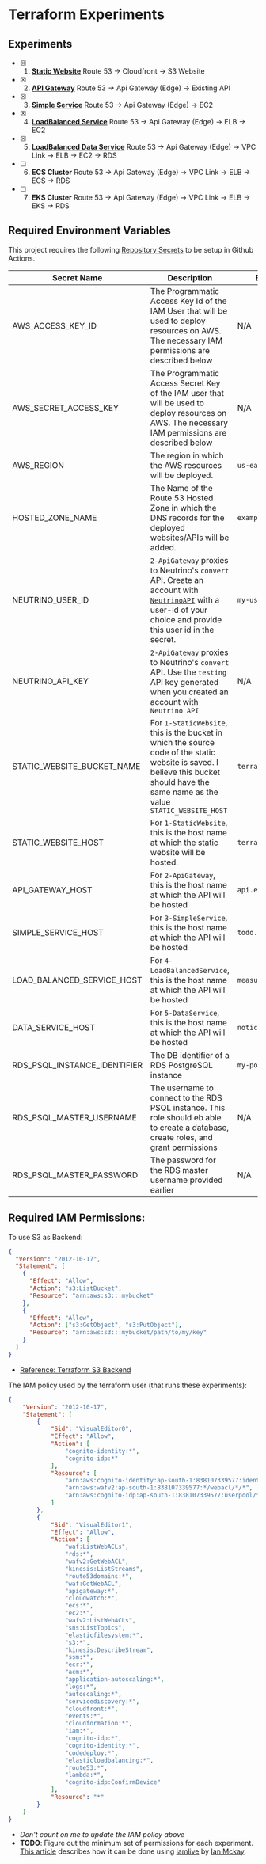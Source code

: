 # Terraform Experiments

## Experiments

- [x] 1. [**Static Website**](/1-StaticWebsite) Route 53 -> Cloudfront -> S3 Website
- [x] 2. [**API Gateway**](2-ApiGateway) Route 53 -> Api Gateway (Edge) -> Existing API
- [x] 3. [**Simple Service**](/3-SimpleService) Route 53 -> Api Gateway (Edge) -> EC2
- [x] 4. [**LoadBalanced Service**](/4-LoadBalancedService) Route 53 -> Api Gateway (Edge) -> ELB -> EC2 
- [x] 5. [**LoadBalanced Data Service**](/5-DataService) Route 53 -> Api Gateway (Edge) -> VPC Link -> ELB -> EC2 -> RDS
- [ ] 6. **ECS Cluster** Route 53 -> Api Gateway (Edge) -> VPC Link -> ELB -> ECS -> RDS
- [ ] 7. **EKS Cluster** Route 53 -> Api Gateway (Edge) -> VPC Link -> ELB -> EKS -> RDS

## Required Environment Variables

This project requires the following [Repository Secrets](https://docs.github.com/en/actions/security-guides/encrypted-secrets#creating-encrypted-secrets-for-a-repository) to be setup in Github Actions.

| Secret Name                | Description                                                                                                                                                                                           | Example Value          |
|----------------------------|-------------------------------------------------------------------------------------------------------------------------------------------------------------------------------------------------------|------------------------|
| AWS_ACCESS_KEY_ID          | The Programmatic Access Key Id of the IAM User that will be used to deploy resources on AWS. The necessary IAM permissions are described below                                                        | N/A                    |
| AWS_SECRET_ACCESS_KEY      | The Programmatic Access Secret Key of the IAM user that will be used to deploy resources on AWS. The necessary IAM permissions are described below                                                    | N/A                    |
| AWS_REGION                 | The region in which the AWS resources will be deployed.                                                                                                                                               | `us-east-1`            |
| HOSTED_ZONE_NAME           | The Name of the Route 53 Hosted Zone in which the DNS records for the deployed websites/APIs will be added.                                                                                           | `example.io`           |
| NEUTRINO_USER_ID           | `2-ApiGateway` proxies to Neutrino's `convert` API. Create an account with [`NeutrinoAPI`](https://www.neutrinoapi.com/signup/) with a user-id of your choice and provide this user id in the secret. | `my-user-id`           |
| NEUTRINO_API_KEY           | `2-ApiGateway` proxies to Neutrino's `convert` API. Use the `testing` API key generated when you created an account with `Neutrino API`                                                               | N/A                    |
| STATIC_WEBSITE_BUCKET_NAME | For `1-StaticWebsite`, this is the bucket in which the source code of the static website is saved. I believe this bucket should have the same name as the value `STATIC_WEBSITE_HOST`                 | `terraform.example.io` |
| STATIC_WEBSITE_HOST        | For `1-StaticWebsite`, this is the host name at which the static website will be hosted.                                                                                                              | `terraform.example.io` |
| API_GATEWAY_HOST           | For `2-ApiGateway`, this is the host name at which the API will be hosted                                                                                                                             | `api.example.io`       |
| SIMPLE_SERVICE_HOST        | For `3-SimpleService`, this is the host name at which the API will be hosted                                                                                                                          | `todo.example.io`      |
| LOAD_BALANCED_SERVICE_HOST| For `4-LoadBalancedService`, this is the host name at which the API will be hosted                                                                                                                          | `measurements.example.io`      |
| DATA_SERVICE_HOST| For `5-DataService`, this is the host name at which the API will be hosted                                                                                                                          | `noticeboard.example.io`      |
| RDS_PSQL_INSTANCE_IDENTIFIER| The DB identifier of a RDS PostgreSQL instance                                                                                                                          | `my-postgresqldb-on-aws`      |
| RDS_PSQL_MASTER_USERNAME| The username to connect to the RDS PSQL instance. This role should eb able to create a database, create roles, and grant permissions                                                                                                                          | N/A      |
| RDS_PSQL_MASTER_PASSWORD| The password for the RDS master username provided earlier                                                                                                                         | N/A     |


## Required IAM Permissions:

To use S3 as Backend:
```json
{
  "Version": "2012-10-17",
  "Statement": [
    {
      "Effect": "Allow",
      "Action": "s3:ListBucket",
      "Resource": "arn:aws:s3:::mybucket"
    },
    {
      "Effect": "Allow",
      "Action": ["s3:GetObject", "s3:PutObject"],
      "Resource": "arn:aws:s3:::mybucket/path/to/my/key"
    }
  ]
}

```
- [Reference: Terraform S3 Backend](https://www.terraform.io/docs/language/settings/backends/s3.html)


The IAM policy used by the terraform user (that runs these experiments):
```json
{
    "Version": "2012-10-17",
    "Statement": [
        {
            "Sid": "VisualEditor0",
            "Effect": "Allow",
            "Action": [
                "cognito-identity:*",
                "cognito-idp:*"
            ],
            "Resource": [
                "arn:aws:cognito-identity:ap-south-1:838107339577:identitypool/*",
                "arn:aws:wafv2:ap-south-1:838107339577:*/webacl/*/*",
                "arn:aws:cognito-idp:ap-south-1:838107339577:userpool/*"
            ]
        },
        {
            "Sid": "VisualEditor1",
            "Effect": "Allow",
            "Action": [
                "waf:ListWebACLs",
                "rds:*",
                "wafv2:GetWebACL",
                "kinesis:ListStreams",
                "route53domains:*",
                "waf:GetWebACL",
                "apigateway:*",
                "cloudwatch:*",
                "ecs:*",
                "ec2:*",
                "wafv2:ListWebACLs",
                "sns:ListTopics",
                "elasticfilesystem:*",
                "s3:*",
                "kinesis:DescribeStream",
                "ssm:*",
                "ecr:*",
                "acm:*",
                "application-autoscaling:*",
                "logs:*",
                "autoscaling:*",
                "servicediscovery:*",
                "cloudfront:*",
                "events:*",
                "cloudformation:*",
                "iam:*",
                "cognito-idp:*",
                "cognito-identity:*",
                "codedeploy:*",
                "elasticloadbalancing:*",
                "route53:*",
                "lambda:*",
                "cognito-idp:ConfirmDevice"
            ],
            "Resource": "*"
        }
    ]
}
```
- *Don't count on me to update the IAM policy above*
- **TODO**: Figure out the minimum set of permissions for each experiment. [This article](https://meirg.co.il/2021/04/23/determining-aws-iam-policies-according-to-terraform-and-aws-cli/) describes how it can be done using [iamlive](https://github.com/iann0036/iamlive) by [Ian Mckay](https://github.com/iann0036).